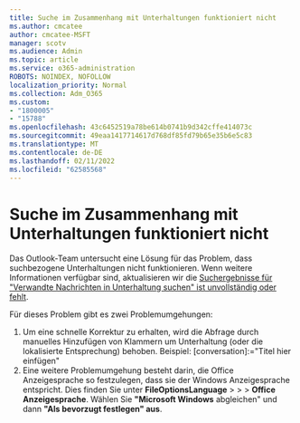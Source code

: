 ```yaml
---
title: Suche im Zusammenhang mit Unterhaltungen funktioniert nicht
ms.author: cmcatee
author: cmcatee-MSFT
manager: scotv
ms.audience: Admin
ms.topic: article
ms.service: o365-administration
ROBOTS: NOINDEX, NOFOLLOW
localization_priority: Normal
ms.collection: Adm_O365
ms.custom:
- "1800005"
- "15788"
ms.openlocfilehash: 43c6452519a78be614b0741b9d342cffe414073c
ms.sourcegitcommit: 49eaa1417714617d768df85fd79b65e35b6e5c83
ms.translationtype: MT
ms.contentlocale: de-DE
ms.lasthandoff: 02/11/2022
ms.locfileid: "62585568"
---
```

# <a name="search-related-conversations-is-not-working"></a>Suche im Zusammenhang mit Unterhaltungen funktioniert nicht

Das Outlook-Team untersucht eine Lösung für das Problem, dass suchbezogene Unterhaltungen nicht funktionieren. Wenn weitere Informationen verfügbar sind, aktualisieren wir die [Suchergebnisse für "Verwandte Nachrichten in Unterhaltung suchen" ist unvollständig oder fehlt](https://support.microsoft.com/office/26d8d3a8-26a2-4523-90ba-acb51176b7ae?storagetype=live).  

Für dieses Problem gibt es zwei Problemumgehungen:

1. Um eine schnelle Korrektur zu erhalten, wird die Abfrage durch manuelles Hinzufügen von Klammern um Unterhaltung (oder die lokalisierte Entsprechung) behoben. Beispiel: [conversation]:="Titel hier einfügen"
2. Eine weitere Problemumgehung besteht darin, die Office Anzeigesprache so festzulegen, dass sie der Windows Anzeigesprache entspricht. Dies finden Sie unter **FileOptionsLanguage** >  >  >  **Office Anzeigesprache**. Wählen Sie **"Microsoft Windows** abgleichen" und dann **"Als bevorzugt festlegen" aus**.
